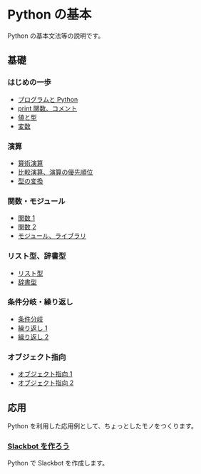 # Python の基本

Python の基本文法等の説明です。

## 基礎

### はじめの一歩

- [プログラムと Python](./basic/0)
- [print 関数、コメント](./basic/1)
- [値と型](./basic/2)
- [変数](./basic/3)

### 演算

- [算術演算](./basic/4)
- [比較演算、演算の優先順位](./basic/5)
- [型の変換](./basic/6)

### 関数・モジュール

- [関数 1](./basic/7)
- [関数 2](./basic/8)
- [モジュール、ライブラリ](./basic/9)

### リスト型、辞書型

- [リスト型](./basic/10)
- [辞書型](./basic/11)

### 条件分岐・繰り返し

- [条件分岐](./basic/12)
- [繰り返し 1](./basic/13)
- [繰り返し 2](./basic/14)

### オブジェクト指向

- [オブジェクト指向 1](./basic/15)
- [オブジェクト指向 2](./basic/16)

## 応用

Python を利用した応用例として、ちょっとしたモノをつくります。

### [Slackbot を作ろう](./advance/slackbot)

Python で Slackbot を作成します。

<script>
    is_first = true;
    is_last = true;
</script>
